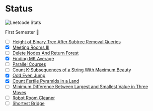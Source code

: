 # Status  
![Leetcode Stats](https://leetcode.card.workers.dev/?username=eternalklaus&theme=default)


First Semester 🤔
 - [ ] [Height of Binary Tree After Subtree Removal Queries](https://leetcode.com/problems/height-of-binary-tree-after-subtree-removal-queries/)
 - [x] [Meeting Rooms III](https://leetcode.com/problems/meeting-rooms-iii/)
 - [ ] [Delete Nodes And Return Forest](https://leetcode.com/problems/delete-nodes-and-return-forest/)
 - [x] [Finding MK Average](https://leetcode.com/problems/finding-mk-average/)
 - [ ] [Parallel Courses](https://leetcode.com/problems/parallel-courses/)
 - [ ] [Count K-Subsequences of a String With Maximum Beauty](https://leetcode.com/problems/count-k-subsequences-of-a-string-with-maximum-beauty/)
 - [x] [Odd Even Jump](https://leetcode.com/problems/odd-even-jump/)
 - [x] [Count Fertile Pyramids in a Land](https://leetcode.com/problems/count-fertile-pyramids-in-a-land/)
 - [ ] [Minimum Difference Between Largest and Smallest Value in Three Moves](https://leetcode.com/problems/minimum-difference-between-largest-and-smallest-value-in-three-moves/)
 - [ ] [Robot Room Cleaner](https://leetcode.com/problems/robot-room-cleaner/)
 - [ ] [Shortest Bridge](https://leetcode.com/problems/shortest-bridge/)
